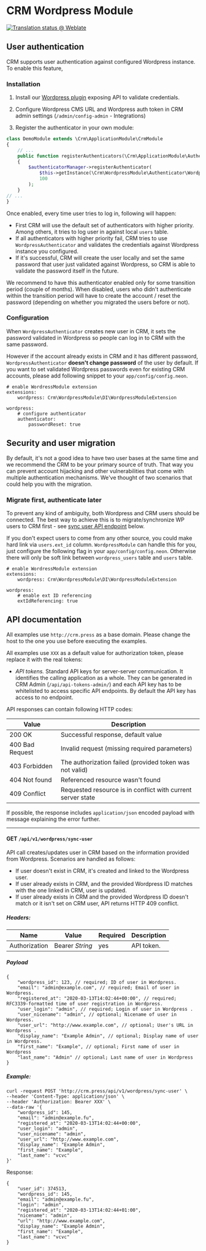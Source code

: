 # CRM Wordpress Module

[![Translation status @ Weblate](https://hosted.weblate.org/widgets/remp-crm/-/wordpress-module/svg-badge.svg)](https://hosted.weblate.org/projects/remp-crm/wordpress-module/)

## User authentication

CRM supports user authentication against configured Wordpress instance. To enable this feature,

### Installation

1. Install our [Wordpress plugin](https://github.com/remp2020/dn-remp-wp-auth) exposing API to validate credentials.

2. Configure Wordpress CMS URL and Wordpress auth token in CRM admin settings (`/admin/config-admin` - Integrations)

3. Register the authenticator in your own module:

```php
class DemoModule extends \Crm\ApplicationModule\CrmModule
{
    // ...
    public function registerAuthenticators(\Crm\ApplicationModule\Authenticator\AuthenticatorManagerInterface $authenticatorManager)
    {
        $authenticatorManager->registerAuthenticator(
            $this->getInstance(\Crm\WordpressModule\Authenticator\WordpressAuthenticator::class),
            100
        );
    }
// ...
}
```

Once enabled, every time user tries to log in, following will happen:

* First CRM will use the default set of authenticators with higher priority. Among others, it tries to log user in against local `users` table.
* If all authenticators with higher priority fail, CRM tries to use `WordpressAuthenticator` and validates the credentials against Wordpress instance you configured.
* If it's successful, CRM will create the user locally and set the same password that user just validated against Wordpress, so CRM is able to validate the password itself in the future.

We recommend to have this authenticator enabled only for some transition period (couple of months). When disabled, users who didn't authenticate within the transition period will have to create the account / reset the password (depending on whether you migrated the users before or not).

### Configuration

When `WordpressAuthenticator` creates new user in CRM, it sets the password validated in Wordpress so people can log in to CRM with the same password.

However if the account already exists in CRM and it has different password, `WordpressAuthenticator` **doesn't change password** of the user by default. If you want to set validated Wordpress passwords even for existing CRM accounts, please add following snippet to your `app/config/config.neon`.

```neon
# enable WordressModule extension
extensions:
    wordpress: Crm\WordpressModule\DI\WordpressModuleExtension

wordpress:
    # configure authenticator
    authenticator:
        passwordReset: true
```

## Security and user migration

By default, it's not a good idea to have two user bases at the same time and we recommend the CRM to be your primary source of truth. That way you can prevent account hijacking and other vulnerabilities that come with multiple authentication mechanisms. We've thought of two scenarios that could help you with the migration.

### Migrate first, authenticate later

To prevent any kind of ambiguity, both Wordpress and CRM users should be connected. The best way to achieve this is to migrate/synchronize WP users to CRM first - see [sync user API endpoint]() below.

If you don't expect users to come from any other source, you could make hard link via `users.ext_id` column. `WordpressModule` can handle this for you, just configure the following flag in your `app/config/config.neon`. Otherwise there will only be soft link between `wordpress_users` table and `users` table.

```neon
# enable WordressModule extension
extensions:
    wordpress: Crm\WordpressModule\DI\WordpressModuleExtension

wordpress:
    # enable ext ID referencing
    extIdReferencing: true
```

## API documentation

All examples use `http://crm.press` as a base domain. Please change the host to the one you use
before executing the examples.

All examples use `XXX` as a default value for authorization token, please replace it with the
real tokens:

* *API tokens.* Standard API keys for server-server communication. It identifies the calling application as a whole.
They can be generated in CRM Admin (`/api/api-tokens-admin/`) and each API key has to be whitelisted to access
specific API endpoints. By default the API key has access to no endpoint. 

API responses can contain following HTTP codes:

| Value | Description |
| --- | --- |
| 200 OK | Successful response, default value | 
| 400 Bad Request | Invalid request (missing required parameters) | 
| 403 Forbidden | The authorization failed (provided token was not valid) | 
| 404 Not found | Referenced resource wasn't found | 
| 409 Conflict | Requested resource is in conflict with current server state | 

If possible, the response includes `application/json` encoded payload with message explaining
the error further.

---

#### GET `/api/v1/wordpress/sync-user`

API call creates/updates user in CRM based on the information provided from Wordpress. Scenarios are handled as follows:

* If user doesn't exist in CRM, it's created and linked to the Wordpress user.
* If user already exists in CRM, and the provided Wordpress ID matches with the one linked in CRM, user is updated.
* If user already exists in CRM and the provided Wordpress ID doesn't match or it isn't set on CRM user, API returns HTTP 409 conflict.

##### *Headers:*

| Name | Value | Required | Description |
| --- |---| --- | --- |
| Authorization | Bearer *String* | yes | API token. |

##### *Payload*

```json5
{
    "wordpress_id": 123, // required; ID of user in Wordpress.
    "email": "admin@example.com", // required; Email of user in Wordpress.
    "registered_at": "2020-03-13T14:02:44+00:00", // required; RFC3339-formatted time of user registration in Wordpress.
    "user_login": "admin", // required; Login of user in Wordpress .
    "user_nicename": "admin", // optional; Nicename of user in Wordpress.
    "user_url": "http://www.example.com", // optional; User's URL in Wordpress .
    "display_name": "Example Admin", // optional; Display name of user in Wordpress.
    "first_name": "Example", // optional; First name of user in Wordpress
    "last_name": "Admin" // optional; Last name of user in Wordpress
}
```

##### *Example:*

```shell
curl -request POST 'http://crm.press/api/v1/wordpress/sync-user' \
--header 'Content-Type: application/json' \
--header 'Authorization: Bearer XXX' \
--data-raw '{
    "wordpress_id": 145,
    "email": "admin@example.fu",
    "registered_at": "2020-03-13T14:02:44+00:00",
    "user_login": "admin",
    "user_nicename": "admin",
    "user_url": "http://www.example.com",
    "display_name": "Example Admin",
    "first_name": "Example", 
    "last_name": "vcvc"
}'
```

Response:

```json5
{
    "user_id": 374513,
    "wordpress_id": 145,
    "email": "admin@example.fu",
    "login": "admin",
    "registered_at": "2020-03-13T14:02:44+01:00",
    "nicename": "admin",
    "url": "http://www.example.com",
    "display_name": "Example Admin",
    "first_name": "Example",
    "last_name": "vcvc"
}
```


